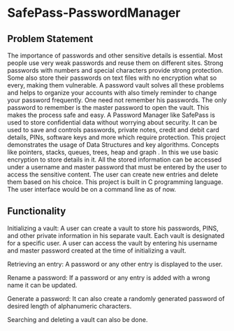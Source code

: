 # SafePass-PasswordManager

## Problem Statement
The importance of passwords and other sensitive details is 
essential. Most people use very weak passwords and reuse 
them on different sites. Strong passwords with numbers and 
special characters provide strong protection.
Some also store their passwords on text files with no 
encryption what so every, making them vulnerable. A 
password vault solves all these problems and helps to 
organize your accounts with also timely reminder to change 
your password frequently. One need not remember his 
passwords. The only password to remember is the master 
password to open the vault. This makes the process safe and easy.
A Password Manager like SafePass is used to store confidential data without worrying about security. It can be used to save and controls passwords, private notes, credit and debit card details, PINs, software keys and more which require protection. This project demonstrates the usage of Data Structures and key algorithms. Concepts like pointers, stacks, queues, trees, heap and graph . In this we use basic encryption to store details in it. All the stored information can be accessed under a username and master password that must be entered by the user to access the sensitive content. The user can create new entries and delete them based on his choice. This project is built in C programming language. The user interface would be on a command line as of now.

## Functionality
Initializing a vault: A user can create a vault to store his 
passwords, PINS, and other private information in his 
separate vault. Each vault is designated for a specific 
user. A user can access the vault by entering his 
username and master password created at the time of 
initializing a vault.

Retrieving an entry: A password or any other entry is
displayed to the user.

Rename a password: If a password or any entry is added 
with a wrong name it can be updated.

Generate a password: It can also create a randomly 
generated password of desired length of alphanumeric
characters.

Searching and deleting a vault can also be done.

